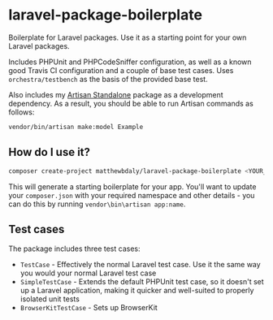 # laravel-package-boilerplate

Boilerplate for Laravel packages. Use it as a starting point for your own Laravel packages.

Includes PHPUnit and PHPCodeSniffer configuration, as well as a known good Travis CI configuration and a couple of base test cases. Uses `orchestra/testbench` as the basis of the provided base test.

Also includes my [Artisan Standalone](https://github.com/matthewbdaly/artisan-standalone) package as a development dependency. As a result, you should be able to run Artisan commands as follows:

```bash
vendor/bin/artisan make:model Example
```

How do I use it?
----------------

```bash
composer create-project matthewbdaly/laravel-package-boilerplate <YOUR_NEW_PACKAGE_DIRECTORY>
```

This will generate a starting boilerplate for your app. You'll want to update your `composer.json` with your required namespace and other details - you can do this by running `vendor\bin\artisan app:name`.

Test cases
----------

The package includes three test cases:

* `TestCase` - Effectively the normal Laravel test case. Use it the same way you would your normal Laravel test case
* `SimpleTestCase` - Extends the default PHPUnit test case, so it doesn't set up a Laravel application, making it quicker and well-suited to properly isolated unit tests
* `BrowserKitTestCase` - Sets up BrowserKit
